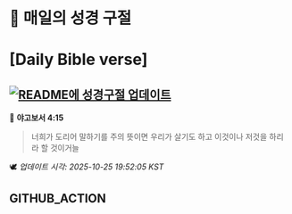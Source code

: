# 🙏 매일의 성경 구절
# [Daily Bible verse]
## [![README에 성경구절 업데이트](https://github.com/DONGSUKA/first_test/actions/workflows/update-readme-bible.yml/badge.svg)](https://github.com/DONGSUKA/first_test/actions/workflows/update-readme-bible.yml)
<!-- START_BIBLE_VERSE -->
📖 **야고보서 4:15**
> 너희가 도리어 말하기를 주의 뜻이면 우리가 살기도 하고 이것이나 저것을 하리라 할 것이거늘

🕊️ _업데이트 시각: 2025-10-25 19:52:05 KST_
  <!-- END_BIBLE_VERSE -->
## GITHUB_ACTION
